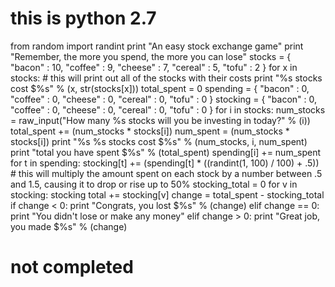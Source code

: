 # this is python 2.7
from random import randint
print "An easy stock exchange game"
print "Remember, the more you spend, the more you can lose"
stocks = {
	"bacon" : 10,
	"coffee" : 9,
	"cheese" : 7,
	"cereal" : 5,
	"tofu" : 2
}
for x in stocks:
	# this will print out all of the stocks with their costs
	print "%s stocks cost $%s" % (x, str(stocks[x]))
total_spent = 0
spending = {
	"bacon" : 0,
	"coffee" : 0,
	"cheese" : 0,
	"cereal" : 0,
	"tofu" : 0
}
stocking = {
	"bacon" : 0,
	"coffee" : 0,
	"cheese" : 0,
	"cereal" : 0,
	"tofu" : 0
}
for i in stocks:
	num_stocks = raw_input("How many %s stocks will you be investing in today?" % (i))
	total_spent += (num_stocks * stocks[i])
	num_spent = (num_stocks * stocks[i])
	print "%s %s stocks cost $%s" % (num_stocks, i, num_spent)
	print "total you have spent $%s" % (total_spent)
	spending[i] += num_spent
for t in spending:
	stocking[t] += (spending[t] * ((randint(1, 100) / 100) + .5))
	# this will multiply the amount spent on each stock by a number between .5 and 1.5, causing it to drop or rise up to 50%
stocking_total = 0
for v in stocking:
	stocking total += stocking[v]
change = total_spent - stocking_total
if change < 0:
	print "Congrats, you lost $%s" % (change)
elif change == 0:
	print "You didn't lose or make any money"
elif change > 0:
	print "Great job, you made $%s" % (change)
# not completed
